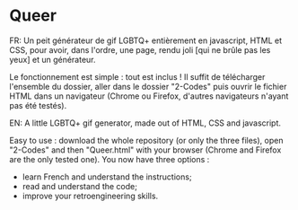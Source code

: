 # Queer

FR:
Un peit générateur de gif LGBTQ+ entièrement en javascript, HTML et CSS, pour avoir, dans l'ordre, une page, rendu joli [qui ne brûle pas les yeux] et un générateur.

Le fonctionnement est simple : tout est inclus ! Il suffit de télécharger l'ensemble du dossier, aller dans le dossier "2-Codes" puis ouvrir le fichier HTML dans un navigateur (Chrome ou Firefox, d'autres navigateurs n'ayant pas été testés).

EN:
A little LGBTQ+ gif generator, made out of HTML, CSS and javascript.

Easy to use : download the whole repository (or only the three files), open "2-Codes" and then "Queer.html" with your browser (Chrome and Firefox are the only tested one). You now have three options :
- learn French and understand the instructions;
- read and understand the code;
- improve your retroengineering skills.
